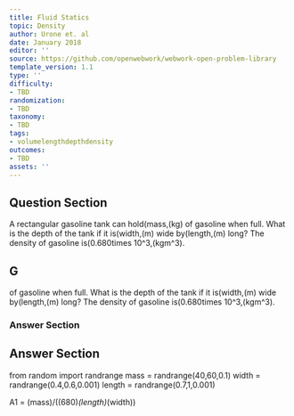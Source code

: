 ```yaml
---
title: Fluid Statics
topic: Density
author: Urone et. al
date: January 2018
editor: ''
source: https://github.com/openwebwork/webwork-open-problem-library
template_version: 1.1
type: ''
difficulty:
- TBD
randomization:
- TBD
taxonomy:
- TBD
tags:
- volumelengthdepthdensity
outcomes:
- TBD
assets: ''
---
```


## Question Section 

A rectangular gasoline tank can hold(mass,(kg) of gasoline when full. What is the depth of the tank if it is(width,(m) wide by(length,(m) long? The density of gasoline is(0.680times 10^3,(kgm^3).

## G
of gasoline when full. What is the depth of the tank if it is(width,(m) wide by(length,(m) long? The density of gasoline is(0.680times 10^3,(kgm^3).
### Answer Section


## Answer Section

from random import randrange
mass = randrange(40,60,0.1)
width = randrange(0.4,0.6,0.001)
length = randrange(0.7,1,0.001)

A1 = (mass)/((680)*(length)*(width))